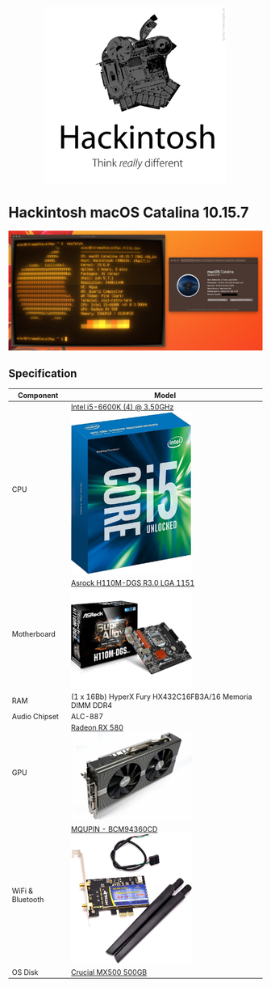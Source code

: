 <div style="text-align:center">
<img width="360" alt="logo_kubernates" src="_img/hackintosh-logo.jpg">
</div>

# Hackintosh macOS Catalina 10.15.7

<div style="text-align:center">
<img width="720" alt="img_neofetch" src="_img/neofetch.png">
</div>

## Specification
| **Component** | **Model** |
| ------------- | --------- |
| CPU | [Intel i5-6600K (4) @ 3.50GHz](https://ark.intel.com/content/www/it/it/ark/products/88191/intel-core-i5-6600k-processor-6m-cache-up-to-3-90-ghz.html) <div style="text-align:"><img width="240" alt="bcm94360" src="_img/i5-6600k.jpg"></div> |
| Motherboard | [Asrock H110M-DGS R3.0 LGA 1151](https://www.asrock.com/mb/Intel/H110M-DGS%20R3.0/index.it.asp) <div style="text-align:"><img width="240" alt="bcm94360" src="_img/H110M-DGS.png"></div> |
| RAM | (1 x 16Bb) HyperX Fury HX432C16FB3A/16 Memoria DIMM DDR4 |
| Audio Chipset | ALC-887 |
| GPU | [Radeon RX 580](https://www.tomshw.it/hardware/test-radeon-rx-580-8gb) <div style="text-align:"><img width="240" alt="bcm94360" src="_img/sapphire-rx-580.jpg"></div> |
| WiFi & Bluetooth | [MQUPIN - BCM94360CD](https://www.amazon.it/MQUPIN-BCM94360CD-Wireless-Bluetooth-Necessario/dp/B081CFM2J4) <div style="text-align:"><img width="240" alt="bcm94360" src="_img/bcm94360.jpg"></div>  |
| OS Disk | [Crucial MX500 500GB](https://it.crucial.com/ssd/mx500/ct500mx500ssd1) |
